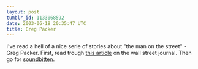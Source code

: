 ```yaml
---
layout: post
tumblr_id: 1133068592  
date: 2003-06-18 20:35:47 UTC
title: Greg Packer
---
```


I've read a hell of a nice serie of stories about "the man on the street" - Greg Packer. First, read trough <a href="http://online.wsj.com/article_email/0,,SB105569204828218700,00.html" target="_blank">this article</a> on the wall street journal. Then go for <a href="http://www.soundbitten.com/archives/week_2003_06_08.html#000421" target="_blank">soundbitten</a>.
